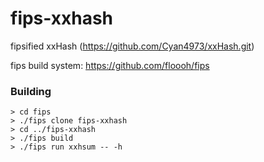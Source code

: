 fips-xxhash
===========

fipsified xxHash (https://github.com/Cyan4973/xxHash.git)

fips build system: https://github.com/floooh/fips

### Building

```
> cd fips
> ./fips clone fips-xxhash
> cd ../fips-xxhash
> ./fips build
> ./fips run xxhsum -- -h
```
